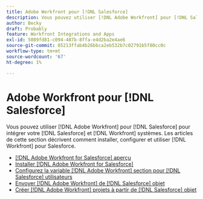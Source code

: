```yaml
---
title: Adobe Workfront pour [!DNL Salesforce]
description: Vous pouvez utiliser [!DNL Adobe Workfront] pour [!DNL Salesforce] pour intégrer votre [!DNL Salesforce] et [!DNL Workfront] systèmes. Les articles de cette section décrivent comment installer, configurer et utiliser [!DNL Workfront] pour Salesforce.
author: Becky
draft: Probably
feature: Workfront Integrations and Apps
exl-id: 5089fd81-c094-487b-8ffa-e4d2ba2e4ae6
source-git-commit: 05213ffab4b26bbca2eb532b7c02791b5f80cc0c
workflow-type: tm+mt
source-wordcount: '67'
ht-degree: 1%

---
```


# Adobe Workfront pour [!DNL Salesforce]

Vous pouvez utiliser [!DNL Adobe Workfront] pour [!DNL Salesforce] pour intégrer votre [!DNL Salesforce] et [!DNL Workfront] systèmes. Les articles de cette section décrivent comment installer, configurer et utiliser [!DNL Workfront] pour Salesforce.

* [[!DNL Adobe Workfront for Salesforce] aperçu](../../workfront-integrations-and-apps/using-workfront-with-salesforce/workfront-for-salesforce-overview.md)
* [Installer [!DNL Adobe Workfront for Salesforce]](../../workfront-integrations-and-apps/using-workfront-with-salesforce/install-workfront-for-salesforce.md)
* [Configurez la variable [!DNL Adobe Workfront] section pour [!DNL Salesforce] utilisateurs](../../workfront-integrations-and-apps/using-workfront-with-salesforce/configure-wf-section-for-salesforce-users.md)
* [Envoyer [!DNL Adobe Workfront] de [!DNL Salesforce] objet](../../workfront-integrations-and-apps/using-workfront-with-salesforce/submit-workfront-requests-from-salesforce-objects.md)
* [Créer [!DNL Adobe Workfront] projets à partir de [!DNL Salesforce] objet](../../workfront-integrations-and-apps/using-workfront-with-salesforce/create-wf-projects-from-salesforce-objects.md)
